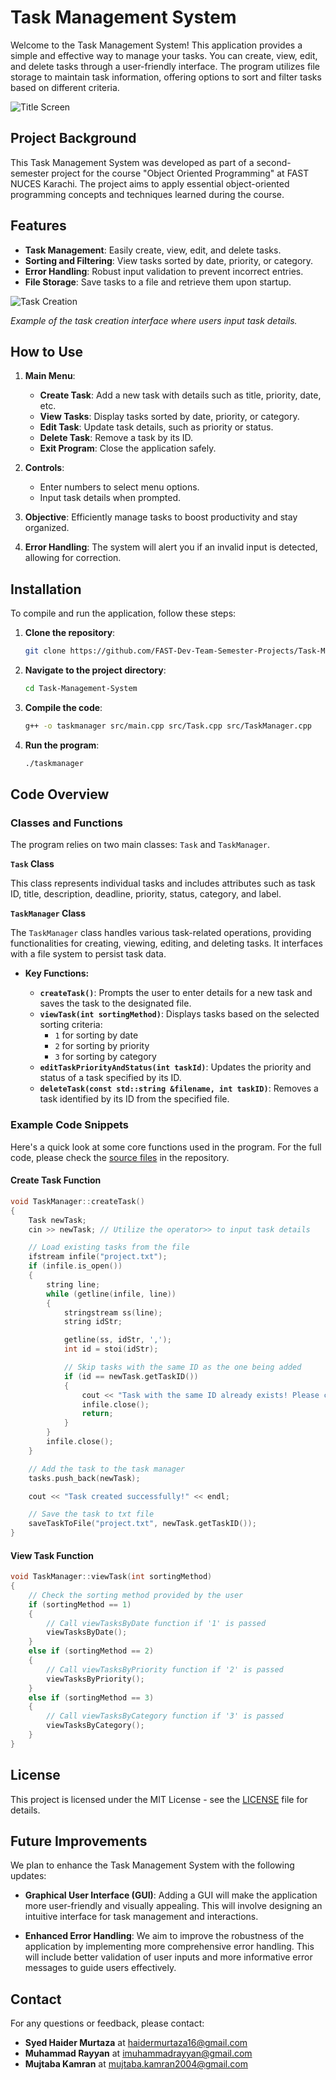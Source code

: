# Task Management System

Welcome to the Task Management System! This application provides a simple and effective way to manage your tasks. You can create, view, edit, and delete tasks through a user-friendly interface. The program utilizes file storage to maintain task information, offering options to sort and filter tasks based on different criteria.

![Title Screen](assets/title-screen.png)

## Project Background

This Task Management System was developed as part of a second-semester project for the course "Object Oriented Programming" at FAST NUCES Karachi. The project aims to apply essential object-oriented programming concepts and techniques learned during the course.

## Features

- **Task Management**: Easily create, view, edit, and delete tasks.
- **Sorting and Filtering**: View tasks sorted by date, priority, or category.
- **Error Handling**: Robust input validation to prevent incorrect entries.
- **File Storage**: Save tasks to a file and retrieve them upon startup.

![Task Creation](assets/feature-task-creation.png)

*Example of the task creation interface where users input task details.*

## How to Use

1. **Main Menu**:
   - **Create Task**: Add a new task with details such as title, priority, date, etc.
   - **View Tasks**: Display tasks sorted by date, priority, or category.
   - **Edit Task**: Update task details, such as priority or status.
   - **Delete Task**: Remove a task by its ID.
   - **Exit Program**: Close the application safely.

2. **Controls**:
   - Enter numbers to select menu options.
   - Input task details when prompted.

3. **Objective**: Efficiently manage tasks to boost productivity and stay organized.

4. **Error Handling**: The system will alert you if an invalid input is detected, allowing for correction.

## Installation

To compile and run the application, follow these steps:

1. **Clone the repository**:

    ```bash
    git clone https://github.com/FAST-Dev-Team-Semester-Projects/Task-Management-System.git
    ```

2. **Navigate to the project directory**:

    ```bash
    cd Task-Management-System
    ```

3. **Compile the code**:

    ```bash
    g++ -o taskmanager src/main.cpp src/Task.cpp src/TaskManager.cpp
    ```

4. **Run the program**:

    ```bash
    ./taskmanager
    ```

## Code Overview

### Classes and Functions

The program relies on two main classes: `Task` and `TaskManager`.

**`Task` Class**

This class represents individual tasks and includes attributes such as task ID, title, description, deadline, priority, status, category, and label.

**`TaskManager` Class**

The `TaskManager` class handles various task-related operations, providing functionalities for creating, viewing, editing, and deleting tasks. It interfaces with a file system to persist task data.

- **Key Functions:**

  - **`createTask()`**: Prompts the user to enter details for a new task and saves the task to the designated file.
  - **`viewTask(int sortingMethod)`**: Displays tasks based on the selected sorting criteria:
    - `1` for sorting by date
    - `2` for sorting by priority
    - `3` for sorting by category
  - **`editTaskPriorityAndStatus(int taskId)`**: Updates the priority and status of a task specified by its ID.
  - **`deleteTask(const std::string &filename, int taskID)`**: Removes a task identified by its ID from the specified file.

### Example Code Snippets

Here's a quick look at some core functions used in the program. For the full code, please check the [source files](https://github.com/SHaiderM16/Task-Management-System/tree/main/src) in the repository.

#### Create Task Function

```cpp
void TaskManager::createTask() 
{
    Task newTask;
    cin >> newTask; // Utilize the operator>> to input task details

    // Load existing tasks from the file
    ifstream infile("project.txt");
    if (infile.is_open())
    {
        string line;
        while (getline(infile, line))
        {
            stringstream ss(line);
            string idStr;

            getline(ss, idStr, ',');
            int id = stoi(idStr);

            // Skip tasks with the same ID as the one being added
            if (id == newTask.getTaskID())
            {
                cout << "Task with the same ID already exists! Please choose a different ID." << endl;
                infile.close();
                return;
            }
        }
        infile.close();
    }

    // Add the task to the task manager
    tasks.push_back(newTask);

    cout << "Task created successfully!" << endl;

    // Save the task to txt file
    saveTaskToFile("project.txt", newTask.getTaskID());
}
```

#### View Task Function

```cpp
void TaskManager::viewTask(int sortingMethod)
{
    // Check the sorting method provided by the user
    if (sortingMethod == 1)
    {
        // Call viewTasksByDate function if '1' is passed
        viewTasksByDate();
    }
    else if (sortingMethod == 2)
    {
        // Call viewTasksByPriority function if '2' is passed
        viewTasksByPriority();
    }
    else if (sortingMethod == 3)
    {
        // Call viewTasksByCategory function if '3' is passed
        viewTasksByCategory();
    }
}
```

## License

This project is licensed under the MIT License - see the [LICENSE](https://github.com/SHaiderM16/Task-Management-System/blob/main/LICENSE) file for details.

## Future Improvements

We plan to enhance the Task Management System with the following updates:

- **Graphical User Interface (GUI)**: Adding a GUI will make the application more user-friendly and visually appealing. This will involve designing an intuitive interface for task management and interactions.
  
- **Enhanced Error Handling**: We aim to improve the robustness of the application by implementing more comprehensive error handling. This will include better validation of user inputs and more informative error messages to guide users effectively.

## Contact

For any questions or feedback, please contact:

- **Syed Haider Murtaza** at [haidermurtaza16@gmail.com](mailto:haidermurtaza16@gmail.com)
- **Muhammad Rayyan** at [imuhammadrayyan@gmail.com](mailto:imuhammadrayyan@gmail.com)
- **Mujtaba Kamran** at [mujtaba.kamran2004@gmail.com](mujtaba.kamran2004@gmail.com)
